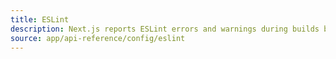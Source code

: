```yaml
---
title: ESLint
description: Next.js reports ESLint errors and warnings during builds by default. Learn how to opt-out of this behavior here.
source: app/api-reference/config/eslint
---
```

